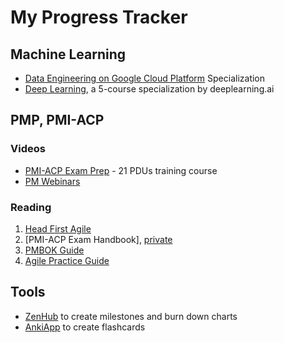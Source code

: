 # My Progress Tracker

## Machine Learning

 - [Data Engineering on Google Cloud Platform](https://www.coursera.org/specializations/gcp-data-machine-learning)  Specialization
 - [Deep Learning](https://www.coursera.org/account/accomplishments/specialization/Z23QYSJ94QTU), a 5-course specialization by deeplearning.ai

## PMP, PMI-ACP

### Videos

-   [PMI-ACP Exam Prep](https://www.udemy.com/pmiacp_21pdus/learn/v4/t/practice/1023892/introduction) - 21 PDUs training course
- [PM Webinars](https://www.projectmanagement.com/Webinars/webinarMainOnDemand.cfm)

### Reading

1.  [Head First Agile](https://www.safaribooksonline.com/library/view/head-first-agile/9781491944684/)
2.  [PMI-ACP Exam Handbook], [private](https://web.kamihq.com/web/viewer.html?source=extension_pdfhandler&file=https%3A%2F%2Fwww.pmi.org%2F-%2Fmedia%2Fpmi%2Fdocuments%2Fpublic%2Fpdf%2Fcertifications%2Fagile-certified-practitioner-handbook.pdf)    
3.  [PMBOK Guide](https://www.safaribooksonline.com/library/view/a-guide-to/9781628253900/part01.xhtml)
4.  [Agile Practice Guide](https://www.safaribooksonline.com/library/view/agile-practice-guide/9781628253993/)
    
## Tools

- [ZenHub](https://app.zenhub.com/workspace/o/vochicong/progress/reports?report=burndown) to create milestones and burn down charts
- [AnkiApp](https://www.ankiapp.com/) to create flashcards 



<!--stackedit_data:
eyJoaXN0b3J5IjpbMzYxNTgzOTM1LDE2ODE0MTUyMzQsMTY0OD
A5Nzc2NSwxOTg2ODMyNTg5LC0xMzE5ODI1Njg5LDEwODYzNDk2
NjEsOTA0MjE5NTg2XX0=
-->